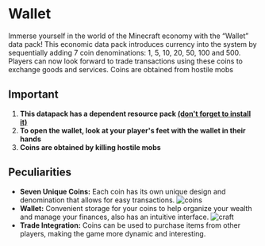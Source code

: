 # Wallet
 Immerse yourself in the world of the Minecraft economy with the “Wallet” data pack! This economic data pack introduces currency into the system by sequentially adding 7 coin denominations: 1, 5, 10, 20, 50, 100 and 500. Players can now look forward to trade transactions using these coins to exchange goods and services. Coins are obtained from hostile mobs
## Important
1. **This datapack has a dependent resource pack [(don't forget to install it)](https://modrinth.com/resourcepack/walletresourcepacks)**
2. **To open the wallet, look at your player's feet with the wallet in their hands**
3. **Сoins are obtained by killing hostile mobs**
## Peculiarities

- **Seven Unique Coins:** Each coin has its own unique design and denomination that allows for easy transactions.
  ![coins](https://cdn.modrinth.com/data/PhINBcEt/images/c9ad3f1788cca9cc7fa20d2e9dfb57326e7f8ba6.png)
- **Wallet:** Convenient storage for your coins to help organize your wealth and manage your finances, also has an intuitive interface.
![craft](https://cdn.modrinth.com/data/PhINBcEt/images/ccc4d45e0d7af0e40918096128cca788043b7a34.png)
- **Trade Integration:** Coins can be used to purchase items from other players, making the game more dynamic and interesting.
